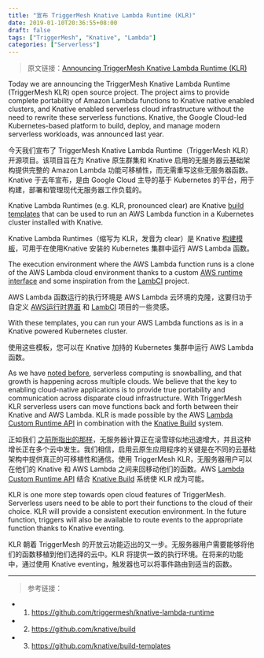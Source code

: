 ```yaml
---
title: "宣布 TriggerMesh Knative Lambda Runtime (KLR)"
date: 2019-01-10T20:36:55+08:00
draft: false
tags: ["TriggerMesh", "Knative", "Lambda"]
categories: ["Serverless"]
---
```


> 原文链接：[Announcing TriggerMesh Knative Lambda Runtime (KLR)](https://triggermesh.com/2019/01/09/announcing-triggermesh-knative-lambda-runtime-klr/)

Today we are announcing the TriggerMesh Knative Lambda Runtime (TriggerMesh KLR) open source project. The project aims to provide complete portability of Amazon Lambda functions to Knative native enabled clusters, and Knative enabled serverless cloud infrastructure without the need to rewrite these serverless functions. Knative, the Google Cloud-led Kubernetes-based platform to build, deploy, and manage modern serverless workloads, was announced last year.

今天我们宣布了 TriggerMesh Knative Lambda Runtime（TriggerMesh KLR）开源项目。该项目旨在为 Knative 原生群集和 Knative 启用的无服务器云基础架构提供完整的 Amazon Lambda 功能可移植性，而无需重写这些无服务器函数。Knative 于去年宣布，是由 Google Cloud 主导的基于 Kubernetes 的平台，用于构建，部署和管理现代无服务器工作负载的。

Knative Lambda Runtimes (e.g. KLR, pronounced clear) are Knative [build templates](https://github.com/knative/build-templates) that can be used to run an AWS Lambda function in a Kubernetes cluster installed with Knative.

Knative Lambda Runtimes（缩写为 KLR，发音为 clear）是 Knative [构建模板](https://github.com/knative/build-templates)，可用于在使用Knative 安装的 Kubernetes 集群中运行 AWS Lambda 函数。

The execution environment where the AWS Lambda function runs is a clone of the AWS Lambda cloud environment thanks to a custom [AWS runtime interface](https://github.com/triggermesh/aws-custom-runtime) and some inspiration from the [LambCI](https://github.com/lambci/docker-lambda) project.

AWS Lambda 函数运行的执行环境是 AWS Lambda 云环境的克隆，这要归功于自定义 [AWS运行时界面](https://github.com/triggermesh/aws-custom-runtime) 和 [LambCI](https://github.com/lambci/docker-lambda) 项目的一些灵感。

With these templates, you can run your AWS Lambda functions as is in a Knative powered Kubernetes cluster.

使用这些模板，您可以在 Knative 加持的 Kubernetes 集群中运行 AWS Lambda 函数。

As we have [noted before](https://triggermesh.com/2018/11/14/serverless-adoption-by-the-numbers/), serverless computing is snowballing, and that growth is happening across multiple clouds.  We believe that the key to enabling cloud-native applications is to provide true portability and communication across disparate cloud infrastructure. With TriggerMesh KLR serverless users can move functions back and forth between their Knative and AWS Lambda. KLR is made possible by the AWS  [Lambda Custom Runtime API](https://docs.aws.amazon.com/lambda/latest/dg/runtimes-custom.html) in combination with the [Knative Build](https://github.com/knative/build) system. 

正如我们 [之前所指出的那样](https://triggermesh.com/2018/11/14/serverless-adoption-by-the-numbers/)，无服务器计算正在滚雪球似地迅速增大，并且这种增长正在多个云中发生。我们相信，启用云原生应用程序的关键是在不同的云基础架构中提供真正的可移植性和通信。使用 TriggerMesh KLR，无服务器用户可以在他们的 Knative 和 AWS Lambda 之间来回移动他们的函数。AWS [Lambda Custom Runtime API](https://docs.aws.amazon.com/lambda/latest/dg/runtimes-custom.html) 结合 [Knative Build](https://github.com/knative/build) 系统使 KLR 成为可能。

KLR is one more step towards open cloud features of TriggerMesh.  Serverless users need to be able to port their functions to the cloud of their choice. KLR will provide a consistent execution environment. In the future function, triggers will also be available to route events to the appropriate function thanks to Knative eventing.

KLR 朝着 TriggerMesh 的开放云功能迈出的又一步。无服务器用户需要能够将他们的函数移植到他们选择的云中。KLR 将提供一致的执行环境。在将来的功能中，通过使用 Knative eventing，触发器也可以将事件路由到适当的函数。

---

> 参考链接：

* 1. https://github.com/triggermesh/knative-lambda-runtime
* 2. https://github.com/knative/build
* 3. https://github.com/knative/build-templates